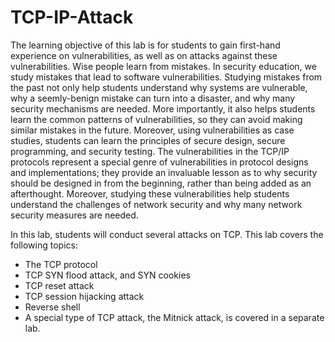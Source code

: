 # TCP-IP-Attack

The learning objective of this lab is for students to gain first-hand experience on vulnerabilities, as well
as on attacks against these vulnerabilities. Wise people learn from mistakes. In security education, we
study mistakes that lead to software vulnerabilities. Studying mistakes from the past not only help students
understand why systems are vulnerable, why a seemly-benign mistake can turn into a disaster, and why
many security mechanisms are needed. More importantly, it also helps students learn the common patterns
of vulnerabilities, so they can avoid making similar mistakes in the future. Moreover, using vulnerabilities
as case studies, students can learn the principles of secure design, secure programming, and security testing.
The vulnerabilities in the TCP/IP protocols represent a special genre of vulnerabilities in protocol designs and implementations; they provide an invaluable lesson as to why security should be designed in from
the beginning, rather than being added as an afterthought. Moreover, studying these vulnerabilities help students understand the challenges of network security and why many network security measures are needed.

In this lab, students will conduct several attacks on TCP. This lab covers the following topics:
* The TCP protocol
* TCP SYN flood attack, and SYN cookies
* TCP reset attack
* TCP session hijacking attack
* Reverse shell
* A special type of TCP attack, the Mitnick attack, is covered in a separate lab. 
